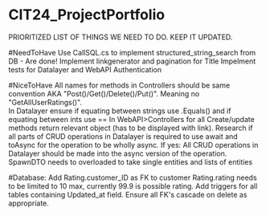 # CIT24_ProjectPortfolio
PRIORITIZED LIST OF THINGS WE NEED TO DO. 
KEEP IT UPDATED.


#NeedToHave
Use CallSQL.cs to implement structured_string_search from DB - Are done!
Implement linkgenerator and pagination for Title
Impelment tests for Datalayer and WebAPI
Authentication



#NiceToHave
All names for methods in Controllers should be same convention AKA "Post()/Get()/Delete()/Put()". Meaning no "GetAllUserRatings()".  
In Datalayer ensure if equating between strings use .Equals() and if equating between ints use ==
In WebAPI>Controllers for all Create/update methods return relevant object (has to be displayed with link).
Research if all parts of CRUD operations in Datalayer is required to use await and toAsync for the operation to be wholly async. 
If yes: All CRUD operations in Datalayer should be made into the async version of the operation.
SpawnDTO needs to overloaded to take single entities and lists of entities



#Database:
Add Rating.customer_ID as FK to customer 
Rating.rating needs to be limited to 10 max, currently 99.9 is possible rating.
Add triggers for all tables containing Updated_at field. 
Ensure all FK's cascade on delete as appropriate.
